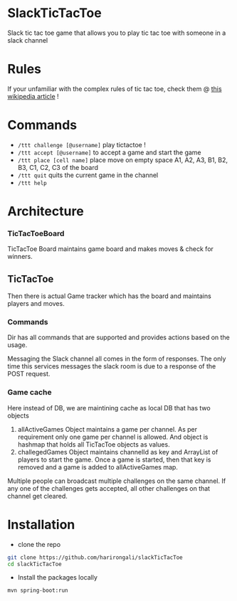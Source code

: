 # SlackTicTacToe

Slack tic tac toe game that allows you to play tic tac toe with 
someone in a slack channel

# Rules

If your unfamiliar with the complex rules of tic tac toe, check them @ [this wikipedia
article](https://en.wikipedia.org/wiki/Tic-tac-toe) !

# Commands
- `/ttt challenge [@username]` play tictactoe !
- `/ttt accept [@username]` to accept a game and start the game
- `/ttt place [cell name]` place move on empty space A1, A2, A3, B1, B2, B3, C1, C2, C3 of the board
- `/ttt quit` quits the current game in the channel
- `/ttt help`


# Architecture

### TicTacToeBoard
TicTacToe Board maintains game board and makes moves & check for winners.

## TicTacToe
Then there is actual Game tracker which has the board and maintains players and moves.

### Commands
Dir has all commands that are supported and provides actions based on the usage.

Messaging the Slack channel all comes in the form of responses. The only time this services
messages the slack room is due to a response of the POST request.

### Game cache
Here instead of DB, we are maintining cache as local DB that has two objects 
1. allActiveGames Object maintains a game per channel. As per requirement only one game per channel is allowed. 
And object is hashmap that holds all TicTacToe objects as values.
2. challegedGames Object maintains channelId as key and ArrayList of players to start the game. Once a game is started,
then that key is removed and a game is added to allActiveGames map.

Multiple people can broadcast multiple challenges on the same channel. If any one of the challenges
gets accepted, all other challenges on that channel get cleared.

# Installation

- clone the repo
```sh
git clone https://github.com/harirongali/slackTicTacToe
cd slackTicTacToe
```
- Install the packages locally
```sh
mvn spring-boot:run
```
